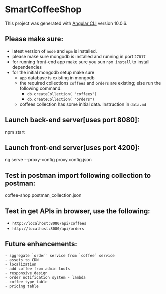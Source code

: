 # SmartCoffeeShop

This project was generated with [Angular CLI](https://github.com/angular/angular-cli) version 10.0.6.

## Please make sure:
- latest version of `node` and `npm` is installed.
- please make sure mongodb is installed and running in port `27017`
- for running front-end app make sure you sun `npm install` to install dependencies
- for the initial mongodb setup make sure 
    - `app` database is existing in mongodb
    - the required collections `coffees` and `orders` are existing; else run the following command:
        - `db.createCollection( "coffees")`
        - `db.createCollection( "orders")`
    - coffees collection has some initial data. Instruction in `data.md`
## Launch back-end server[uses port 8080]:
  npm start
## Launch front-end server[uses port 4200]:
  ng serve --proxy-config proxy.config.json

## Test in postman import following collection to postman:
  coffee-shop.postman_collection.json

## Test in get APIs in browser, use the following:
  - `http://localhost:8080/api/coffees`
  - `http://localhost:8080/api/orders`
## Future enhancements:
    - sggregate `order` service from `coffee` service
    - assets to CDN
    - localization
    - add coffee from admin tools
    - responsive design
    - order notification system - lambda
    - coffee type table
    - pricing table
